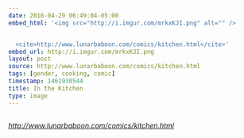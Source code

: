 ```yaml
---
date: 2016-04-29 06:49:04-05:00
embed_html: '<img src="http://i.imgur.com/mrkxKJI.png" alt="" />


  <cite>http://www.lunarbaboon.com/comics/kitchen.html</cite>'
embed_url: http://i.imgur.com/mrkxKJI.png
layout: post
source: http://www.lunarbaboon.com/comics/kitchen.html
tags: [gender, cooking, comic]
timestamp: 1461930544
title: In the Kitchen
type: image
---
```

<img src="http://i.imgur.com/mrkxKJI.png" alt="" />

<cite>http://www.lunarbaboon.com/comics/kitchen.html</cite>

